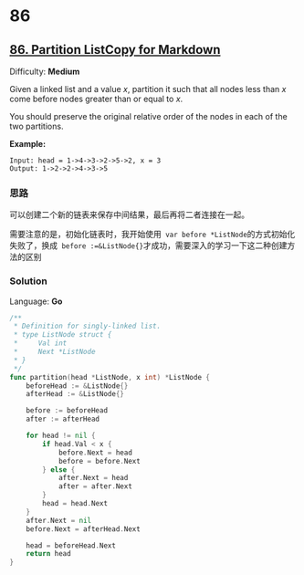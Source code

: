 # 86
## [86\. Partition ListCopy for Markdown](https://leetcode.com/problems/partition-list/)

Difficulty: **Medium**


Given a linked list and a value _x_, partition it such that all nodes less than _x_ come before nodes greater than or equal to _x_.

You should preserve the original relative order of the nodes in each of the two partitions.

**Example:**

```
Input: head = 1->4->3->2->5->2, x = 3
Output: 1->2->2->4->3->5
```

###  思路
可以创建二个新的链表来保存中间结果，最后再将二者连接在一起。

需要注意的是，初始化链表时，我开始使用` var before *ListNode`的方式初始化失败了，换成` before :=&ListNode{}`才成功，需要深入的学习一下这二种创建方法的区别

### Solution

Language: **Go**

```go
/**
 * Definition for singly-linked list.
 * type ListNode struct {
 *     Val int
 *     Next *ListNode
 * }
 */
func partition(head *ListNode, x int) *ListNode {
    beforeHead := &ListNode{}
	afterHead := &ListNode{}

	before := beforeHead
	after := afterHead

	for head != nil {
		if head.Val < x {
			before.Next = head
			before = before.Next
		} else {
			after.Next = head
			after = after.Next
		}
		head = head.Next
	}
	after.Next = nil
	before.Next = afterHead.Next

	head = beforeHead.Next
	return head
}
```